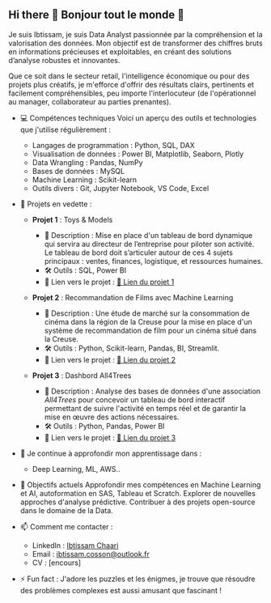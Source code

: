 ## Hi there 👋 Bonjour tout le monde 👋


Je suis Ibtissam, je suis Data Analyst passionnée par la compréhension et la valorisation des données. Mon objectif est de transformer des chiffres bruts en informations précieuses et exploitables, en créant des solutions d’analyse robustes et innovantes.

Que ce soit dans le secteur retail, l'intelligence économique ou pour des projets plus créatifs, je m'efforce d'offrir des résultats clairs, pertinents et facilement compréhensibles, peu importe l'interlocuteur (de l'opérationnel au manager, collaborateur au parties prenantes).


- 💻 Compétences techniques
  Voici un aperçu des outils et technologies que j'utilise régulièrement :

  - Langages de programmation : Python, SQL, DAX
  - Visualisation de données : Power BI, Matplotlib, Seaborn, Plotly
  - Data Wrangling : Pandas, NumPy
  - Bases de données : MySQL
  - Machine Learning : Scikit-learn
  - Outils divers : Git, Jupyter Notebook, VS Code, Excel

- 🚀 Projets en vedette :
  - **Projet 1** : Toys & Models 
     - 📄 Description : Mise en place d'un tableau de bord dynamique qui servira au directeur de l’entreprise pour piloter son activité. Le tableau de bord doit s’articuler autour de ces 4 sujets principaux : ventes, finances, logistique, et ressources humaines.
     - 🛠 Outils : SQL, Power BI
     - 🔗 Lien vers le projet : [🔗 Lien du projet 1](https://github.com/ibtissam-C-data/Projet1_SQL_BI_Toys-Models)

  - **Projet 2** : Recommandation de Films avec Machine Learning
     - 📄 Description : Une étude de marché sur la consommation de cinéma dans la région de la Creuse pour la mise en place d'un système de recommandation de film pour un cinéma situé dans la Creuse.
     - 🛠 Outils : Python, Scikit-learn, Pandas, BI, Streamlit.
     - 🔗 Lien vers le projet : [🔗 Lien du projet 2](https://github.com/ibtissam-C-data/Projet2_ALI_Cine)

  - **Projet 3** : Dashbord All4Trees
     - 📄 Description : Analyse des bases de données d'une association *All4Trees* pour concevoir un tableau de bord interactif permettant de suivre l'activité en temps réel et de garantir la mise en œuvre des actions nécessaires.
     - 🛠 Outils : Python, Pandas, Power BI
     - 🔗 Lien vers le projet : [🔗 Lien du projet 3](https://github.com/aliceaupaysdesdata/tbd-crm-ohme)

- 🌱 Je continue à approfondir mon apprentissage dans :
  - Deep Learning, ML, AWS..

- 🎯 Objectifs actuels
Approfondir mes compétences en Machine Learning et AI, autoformation en SAS, Tableau et Scratch.
Explorer de nouvelles approches d'analyse prédictive.
Contribuer à des projets open-source dans le domaine de la Data.


- 📫 Comment me contacter :
  - LinkedIn : [Ibtissam Chaari](https://www.linkedin.com/in/ibtissam-chaari-cosson-90655632/)
  - Email : [ibtissam.cosson@outlook.fr](mailto:ibtissam.cosson@outlook.fr)
  - CV : [encours]

- ⚡ Fun fact : J'adore les puzzles et les énigmes, je trouve que résoudre des problèmes complexes est aussi amusant que fascinant !
